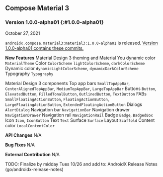 ## Compose Material 3
### Version 1.0.0-alpha01 {:#1.0.0-alpha01}
October 27, 2021

`androidx.compose.material3:material3:1.0.0-alpha01` is released. [Version 1.0.0-alpha01 contains these commits.](https://android.googlesource.com/platform/frameworks/support/+log/9aadd5bc6f9a252350ef0f107d0f3b14ea653028/compose/material3/material3)

**New Features**
Material Design 3 theming and Material You dynamic color
`MaterialTheme`
Color
`ColorScheme`
`lightColorScheme`, `darkColorScheme`
Dynamic color
`dynamicLightColorScheme`, `dynamicDarkColorScheme`
Typography
`Typography`

Material Design 3 components
Top app bars
`SmallTopAppBar`, `CenterAlignedTopAppBar`, `MediumTopAppBar`, `LargeTopAppBar`
Buttons
`Button`, `ElevatedButton`, `FilledTonalButton`, `OutlinedButton`, `TextButton`
FABs
`SmallFloatingActionButton`, `FloatingActionButton`, `LargeFloatingActionButton`, `ExtendedFloatingActionButton`
Dialogs
`AlertDialog`
Navigation bar
`NavigationBar`
Navigation drawer
`NavigationDrawer`
Navigation rail
`NavigationRail`
Badge
`Badge`, `BadgedBox`
Icon
`Icon`, `IconButton`
Text
`Text`
Surface
`Surface`
Layout
`Scaffold`
Content color
`LocalContentColor`

**API Changes**
N/A

**Bug Fixes**
N/A

**External Contribution**
N/A

TODO:
Finalize by midday Tues 10/26 and add to: AndroidX Release Notes (go/androidx-release-notes)

